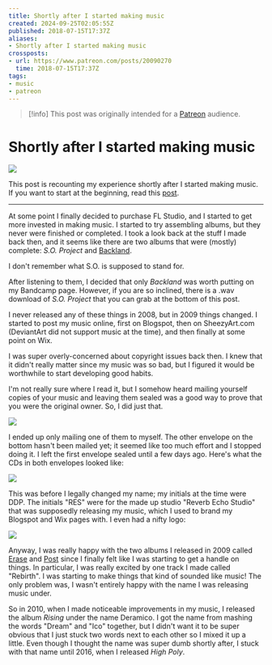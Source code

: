 ```yaml
---
title: Shortly after I started making music
created: 2024-09-25T02:05:55Z
published: 2018-07-15T17:37Z
aliases:
- Shortly after I started making music
crossposts:
- url: https://www.patreon.com/posts/20090270
  time: 2018-07-15T17:37Z
tags:
- music
- patreon
---
```


> [!info]
> This post was originally intended for a [Patreon](../tags/patreon.md) audience.

# Shortly after I started making music

![](201807151737-backland.png)

This post is recounting my experience shortly after I started making music. If you want to start at the beginning, read this [post](201804190802.md).

---

At some point I finally decided to purchase FL Studio, and I started to get more invested in making music. I started to try assembling albums, but they never were finished or completed. I took a look back at the stuff I made back then, and it seems like there are two albums that were (mostly) complete: _S.O. Project_ and [Backland](http://music.exodrifter.space/album/backland).

I don't remember what S.O. is supposed to stand for.

After listening to them, I decided that only _Backland_ was worth putting on my Bandcamp page. However, if you are so inclined, there is a .wav download of _S.O. Project_ that you can grab at the bottom of this post.

I never released any of these things in 2008, but in 2009 things changed. I started to post my music online, first on Blogspot, then on SheezyArt.com (DeviantArt did not support music at the time), and then finally at some point on Wix.

I was super overly-concerned about copyright issues back then. I knew that it didn't really matter since my music was so bad, but I figured it would be worthwhile to start developing good habits.

I'm not really sure where I read it, but I somehow heard mailing yourself copies of your music and leaving them sealed was a good way to prove that you were the original owner. So, I did just that.

![](201807151737-1.png)

I ended up only mailing one of them to myself. The other envelope on the bottom hasn't been mailed yet; it seemed like too much effort and I stopped doing it. I left the first envelope sealed until a few days ago. Here's what the CDs in both envelopes looked like:

![](201807151737-2.png)

This was before I legally changed my name; my initials at the time were DDP. The initials "RES" were for the made up studio "Reverb Echo Studio" that was supposedly releasing my music, which I used to brand my Blogspot and Wix pages with. I even had a nifty logo:

![](201807151737-3.png)

Anyway, I was really happy with the two albums I released in 2009 called [Erase](https://exodrifter.bandcamp.com/album/erase) and [Post](https://exodrifter.bandcamp.com/album/post-2) since I finally felt like I was starting to get a handle on things. In particular, I was really excited by one track I made called "Rebirth". I was starting to make things that kind of sounded like music! The only problem was, I wasn't entirely happy with the name I was releasing music under.

So in 2010, when I made noticeable improvements in my music, I released the album _Rising_ under the name Deramico. I got the name from mashing the words "Dream" and "Ico" together, but I didn't want it to be super obvious that I just stuck two words next to each other so I mixed it up a little. Even though I thought the name was super dumb shortly after, I stuck with that name until 2016, when I released _High Poly_.